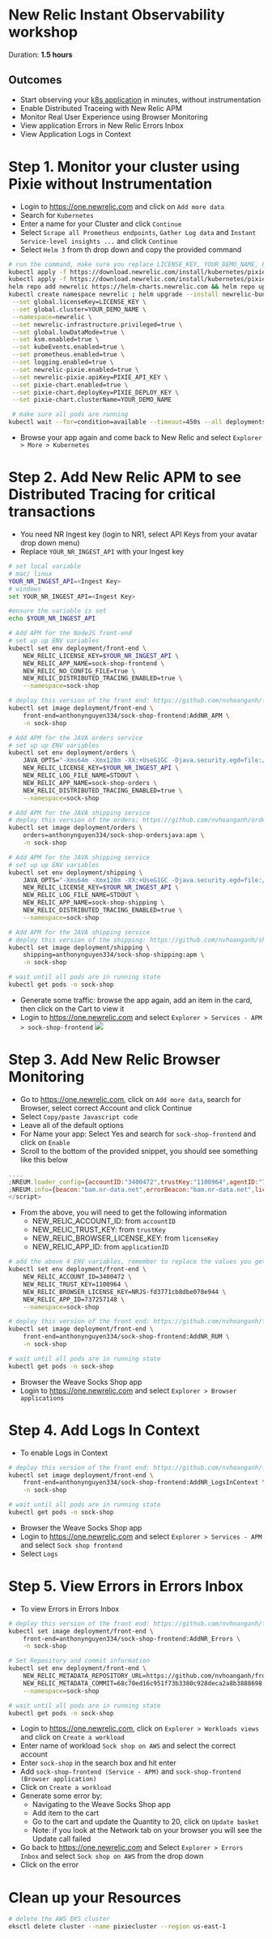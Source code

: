 # New Relic Instant Observability workshop

Duration: **1.5 hours**

## Outcomes

-   Start observing your [k8s application](https://github.com/microservices-demo/microservices-demo/blob/master/internal-docs/design.md) in minutes, without instrumentation
-   Enable Distributed Traceing with New Relic APM
-   Monitor Real User Experience using Browser Monitoring
-   View application Errors in New Relic Errors Inbox
-   View Application Logs in Context

# Step 1. Monitor your cluster using Pixie without Instrumentation

-   Login to https://one.newrelic.com and click on `Add more data`
-   Search for `Kubernetes`
-   Enter a name for your Cluster and click `Continue`
-   Select `Scrape all Prometheus endpoints`, `Gather Log data` and `Instant Service-level insights ...` and click `Continue`
-   Select `Helm 3` from th drop down and copy the provided command

```bash
# run the command, make sure you replace LICENSE_KEY, YOUR_DEMO_NAME, PIXIE_API_KEY and PIXIE_DEPLOY_KEY
kubectl apply -f https://download.newrelic.com/install/kubernetes/pixie/latest/px.dev_viziers.yaml && \
kubectl apply -f https://download.newrelic.com/install/kubernetes/pixie/latest/olm_crd.yaml && \
helm repo add newrelic https://helm-charts.newrelic.com && helm repo update && \
kubectl create namespace newrelic ; helm upgrade --install newrelic-bundle newrelic/nri-bundle \
 --set global.licenseKey=LICENSE_KEY \
 --set global.cluster=YOUR_DEMO_NAME \
 --namespace=newrelic \
 --set newrelic-infrastructure.privileged=true \
 --set global.lowDataMode=true \
 --set ksm.enabled=true \
 --set kubeEvents.enabled=true \
 --set prometheus.enabled=true \
 --set logging.enabled=true \
 --set newrelic-pixie.enabled=true \
 --set newrelic-pixie.apiKey=PIXIE_API_KEY \
 --set pixie-chart.enabled=true \
 --set pixie-chart.deployKey=PIXIE_DEPLOY_KEY \
 --set pixie-chart.clusterName=YOUR_DEMO_NAME

 # make sure all pods are running
kubectl wait --for=condition=available --timeout=450s --all deployments -n newrelic
```

-   Browse your app again and come back to New Relic and select `Explorer > More > Kubernetes`

# Step 2. Add New Relic APM to see Distributed Tracing for critical transactions

-   You need NR Ingest key (login to NR1, select API Keys from your avatar drop down menu)
-   Replace `YOUR_NR_INGEST_API` with your Ingest key

```bash
# set local variable
# mac/ linux
YOUR_NR_INGEST_API=<Ingest Key>
# windows
set YOUR_NR_INGEST_API=<Ingest Key>

#ensure the variable is set
echo $YOUR_NR_INGEST_API

# Add APM for the NodeJS front-end
# set up up ENV variables
kubectl set env deployment/front-end \
    NEW_RELIC_LICENSE_KEY=$YOUR_NR_INGEST_API \
    NEW_RELIC_APP_NAME=sock-shop-frontend \
    NEW_RELIC_NO_CONFIG_FILE=true \
    NEW_RELIC_DISTRIBUTED_TRACING_ENABLED=true \
    --namespace=sock-shop

# deploy this version of the front end: https://github.com/nvhoanganh/front-end/tree/step-1---add-NR-APM
kubectl set image deployment/front-end \
    front-end=anthonynguyen334/sock-shop-frontend:AddNR_APM \
    -n sock-shop

# Add APM for the JAVA orders service
# set up up ENV variables
kubectl set env deployment/orders \
    JAVA_OPTS="-Xms64m -Xmx128m -XX:+UseG1GC -Djava.security.egd=file:/dev/urandom -Dspring.zipkin.enabled=false -javaagent:/usr/src/app/newrelic.jar -Dlogging.level.org.springframework=DEBUG" \
    NEW_RELIC_LICENSE_KEY=$YOUR_NR_INGEST_API \
    NEW_RELIC_LOG_FILE_NAME=STDOUT \
    NEW_RELIC_APP_NAME=sock-shop-orders \
    NEW_RELIC_DISTRIBUTED_TRACING_ENABLED=true \
    --namespace=sock-shop

# Add APM for the JAVA shipping service
# deploy this version of the orders: https://github.com/nvhoanganh/orders/tree/Add-APM-Agent
kubectl set image deployment/orders \
    orders=anthonynguyen334/sock-shop-ordersjava:apm \
    -n sock-shop

# Add APM for the JAVA shipping service
# set up up ENV variables
kubectl set env deployment/shipping \
    JAVA_OPTS="-Xms64m -Xmx128m -XX:+UseG1GC -Djava.security.egd=file:/dev/urandom -Dspring.zipkin.enabled=false -javaagent:/usr/src/app/newrelic.jar" \
    NEW_RELIC_LICENSE_KEY=$YOUR_NR_INGEST_API \
    NEW_RELIC_LOG_FILE_NAME=STDOUT \
    NEW_RELIC_APP_NAME=sock-shop-shipping \
    NEW_RELIC_DISTRIBUTED_TRACING_ENABLED=true \
    --namespace=sock-shop

# Add APM for the JAVA shipping service
# deploy this version of the shipping: https://github.com/nvhoanganh/shipping/tree/Add-APM-Agent
kubectl set image deployment/shipping \
    shipping=anthonynguyen334/sock-shop-shipping:apm \
    -n sock-shop

# wait until all pods are in running state
kubectl get pods -n sock-shop
```

-   Generate some traffic: browse the app again, add an item in the card, then click on the Cart to view it
-   Login to https://one.newrelic.com and select `Explorer > Services - APM > sock-shop-frontend`
    ![](screenshots/apm.png)

# Step 3. Add New Relic Browser Monitoring

-   Go to https://one.newrelic.com, click on `Add more data`, search for Browser, select correct Account and click Continue
-   Select `Copy/paste Javascript code`
-   Leave all of the default options
-   For Name your app: Select Yes and search for `sock-shop-frontend` and click on `Enable`
-   Scroll to the bottom of the provided snippet, you should see something like this below

```javascript
....
;NREUM.loader_config={accountID:"3400472",trustKey:"1100964",agentID:"737257148",licenseKey:"NRJS-fd3771cb8dbe078e944",applicationID:"737257148"}
;NREUM.info={beacon:"bam.nr-data.net",errorBeacon:"bam.nr-data.net",licenseKey:"NRJS-fd3771cb8dbe078e944",applicationID:"737257148",sa:1}
</script>
```

-   From the above, you will need to get the following information
    -   NEW_RELIC_ACCOUNT_ID: from `accountID`
    -   NEW_RELIC_TRUST_KEY: from `trustKey`
    -   NEW_RELIC_BROWSER_LICENSE_KEY: from `licenseKey`
    -   NEW_RELIC_APP_ID: from `applicationID`

```bash
# add the above 4 ENV variables, remember to replace the values you get from above
kubectl set env deployment/front-end \
    NEW_RELIC_ACCOUNT_ID=3400472 \
    NEW_RELIC_TRUST_KEY=1100964 \
    NEW_RELIC_BROWSER_LICENSE_KEY=NRJS-fd3771cb8dbe078e944 \
    NEW_RELIC_APP_ID=737257148 \
    --namespace=sock-shop

# deploy this version of the front end: https://github.com/nvhoanganh/front-end/tree/step2-add-browser-monitoring
kubectl set image deployment/front-end \
    front-end=anthonynguyen334/sock-shop-frontend:AddNR_RUM \
    -n sock-shop

# wait until all pods are in running state
kubectl get pods -n sock-shop
```

-   Browser the Weave Socks Shop app
-   Login to https://one.newrelic.com and select `Explorer > Browser applications`

# Step 4. Add Logs In Context

-   To enable Logs in Context

```bash
# deploy this version of the front end: https://github.com/nvhoanganh/front-end/tree/step3-add-logs-in-Context
kubectl set image deployment/front-end \
    front-end=anthonynguyen334/sock-shop-frontend:AddNR_LogsInContext \
    -n sock-shop

# wait until all pods are in running state
kubectl get pods -n sock-shop
```

-   Browser the Weave Socks Shop app
-   Login to https://one.newrelic.com and select `Explorer > Services - APM` and select `Sock shop frontend`
-   Select `Logs`

# Step 5. View Errors in Errors Inbox

-   To view Errors in Errors Inbox

```bash
# deploy this version of the front end: https://github.com/nvhoanganh/front-end/tree/step-4-View-Errors-in-Error-Inbox
kubectl set image deployment/front-end \
    front-end=anthonynguyen334/sock-shop-frontend:AddNR_Errors \
    -n sock-shop

# Set Repository and commit information
kubectl set env deployment/front-end \
    NEW_RELIC_METADATA_REPOSITORY_URL=https://github.com/nvhoanganh/front-end.git \
    NEW_RELIC_METADATA_COMMIT=68c70ed16c951f73b3380c928deca2a8b3888698 \
    --namespace=sock-shop

# wait until all pods are in running state
kubectl get pods -n sock-shop
```

-   Login to https://one.newrelic.com, click on `Explorer > Workloads views` and click on `Create a workload`
-   Enter name of workload `Sock shop on AWS` and select the correct account
-   Enter `sock-shop` in the search box and hit enter
-   Add `sock-shop-frontend (Service - APM)` and `sock-shop-frontend (Browser application)`
-   Click on `Create a workload`
-   Generate some error by:
    -   Navigating to the Weave Socks Shop app
    -   Add item to the cart
    -   Go to the cart and update the Quantity to 20, click on `Update basket`
    -   Note: if you look at the Network tab on your browser you will see the Update call failed
-   Go back to https://one.newrelic.com and Select `Explorer > Errors Inbox` and select `Sock shop on AWS` from the drop down
-   Click on the error

# Clean up your Resources

```bash
# delete the AWS EKS cluster
eksctl delete cluster --name pixiecluster --region us-east-1
```
